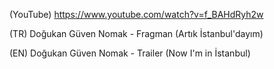 (YouTube) https://www.youtube.com/watch?v=f_BAHdRyh2w

(TR) Doğukan Güven Nomak - Fragman (Artık İstanbul'dayım)

(EN) Doğukan Güven Nomak - Trailer (Now I'm in İstanbul)

